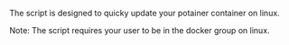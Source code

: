 The script is designed to quicky update your potainer container on linux. 

Note: The script requires your user to be in the docker group on linux. 
